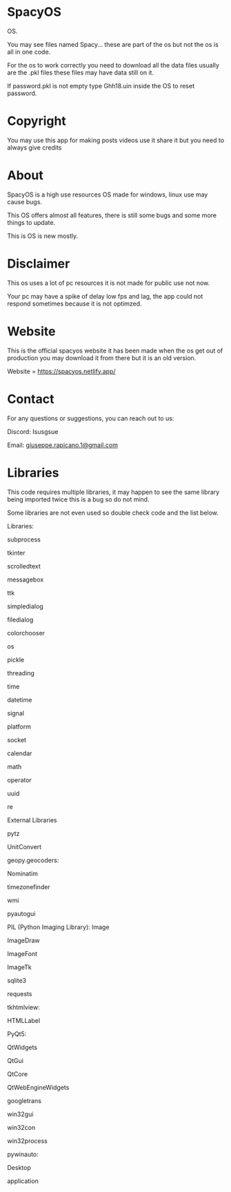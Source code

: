 # SpacyOS
OS.

You may see files named Spacy... these are part of the os but not the os is all in one code.

For the os to work correctly you need to download all the data files usually are the .pkl files these files may have data still on it.

If password.pkl is not empty type Ghh18.uin inside the OS to reset password.
# Copyright
You may use this app for making posts videos use it share it but you need to always give credits
# About
SpacyOS is a high use resources OS made for windows, linux use may cause bugs. 

This OS offers almost all features, there is still some bugs and some more things to update. 

This is OS is new mostly.
# Disclaimer
This os uses a lot of pc resources it is not made for public use not now.

Your pc may have a spike of delay low fps and lag, the app could not respond sometimes because it is not optimzed.
# Website
This is the official spacyos website it has been made when the os get out of production you may download it from there but it is an old version.

Website = https://spacyos.netlify.app/
# Contact 
For any questions or suggestions, you can reach out to us:

Discord: Isusgsue

Email: giuseppe.rapicano.1@gmail.com
# Libraries
This code requires multiple libraries, it may happen to see the same library being imported twice this is a bug so do not mind.

Some libraries are not even used so double check code and the list below.

Libraries:


subprocess


tkinter


scrolledtext


messagebox


ttk


simpledialog


filedialog

colorchooser

os

pickle

threading

time

datetime

signal

platform

socket

calendar

math

operator

uuid

re

External Libraries

pytz

UnitConvert

geopy.geocoders:

   Nominatim
   
timezonefinder

wmi

pyautogui

PIL (Python Imaging Library):
   Image
   
   ImageDraw
   
   ImageFont
   
   ImageTk
   
sqlite3

requests

tkhtmlview:

   HTMLLabel
   
PyQt5:

   QtWidgets
   
   QtGui
   
   QtCore
   
   QtWebEngineWidgets

googletrans

win32gui

win32con

win32process

pywinauto:

   Desktop

   application
